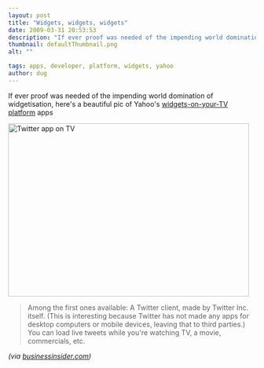 ```yaml
---
layout: post
title: "Widgets, widgets, widgets"
date: 2009-03-31 20:53:53
description: "If ever proof was needed of the impending world domination of widgetisation, here&#8217;s a beautiful pic of Yahoo&#8217;s widgets-on-your-TV platform apps Among the first ones available --  A Twitter client, made by Twitter Inc. itself. (This is interesting because Twitter has&#8230;"
thumbnail: defaultThumbnail.png
alt: ""

tags: apps, developer, platform, widgets, yahoo
author: dug
---
```


<p>If ever proof was needed of the impending world domination of widgetisation, here's a beautiful pic of Yahoo's <a href="http://www.businessinsider.com/twitter-on-your-tv-2009-3">widgets-on-your-TV platform</a> apps</p>

<p><span class="mt-enclosure mt-enclosure-image" style="display: inline;"><a href="http://www.donkeyontheedge.com/i/twitter-tv-big.jpg"><img alt="Twitter app on TV" src="http://www.donkeyontheedge.com/assets_c/2009/03/twitter-tv-big-thumb-490x353-62.jpg" width="490" height="353"  style="" /></a></span></p>

<blockquote><p>Among the first ones available: A Twitter client, made by Twitter Inc. itself. (This is interesting because Twitter has not made any apps for desktop computers or mobile devices, leaving that to third parties.) You can load live tweets while you're watching <span class="caps">TV, </span>a movie, commercials, etc.</p></blockquote>

<p><em>(via <a href="http://www.businessinsider.com">businessinsider.com</a>)</em></p>

